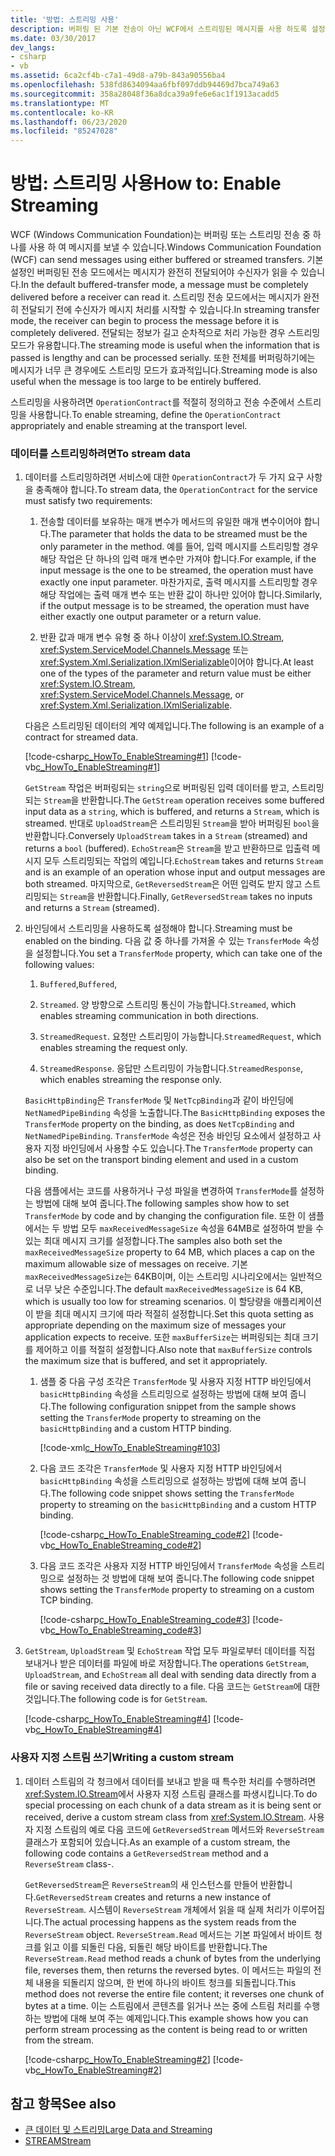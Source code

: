 ```yaml
---
title: '방법: 스트리밍 사용'
description: 버퍼링 된 기본 전송이 아닌 WCF에서 스트리밍된 메시지를 사용 하도록 설정 하는 방법에 대해 알아봅니다. 이러한 메시지는 처리 되기 전에 완전히 받아야 합니다.
ms.date: 03/30/2017
dev_langs:
- csharp
- vb
ms.assetid: 6ca2cf4b-c7a1-49d8-a79b-843a90556ba4
ms.openlocfilehash: 538fd8634094aa6fbf097ddb94469d7bca749a63
ms.sourcegitcommit: 358a28048f36a8dca39a9fe6e6ac1f1913acadd5
ms.translationtype: MT
ms.contentlocale: ko-KR
ms.lasthandoff: 06/23/2020
ms.locfileid: "85247028"
---
```

# <a name="how-to-enable-streaming"></a><span data-ttu-id="d4df6-103">방법: 스트리밍 사용</span><span class="sxs-lookup"><span data-stu-id="d4df6-103">How to: Enable Streaming</span></span>
<span data-ttu-id="d4df6-104">WCF (Windows Communication Foundation)는 버퍼링 또는 스트리밍 전송 중 하나를 사용 하 여 메시지를 보낼 수 있습니다.</span><span class="sxs-lookup"><span data-stu-id="d4df6-104">Windows Communication Foundation (WCF) can send messages using either buffered or streamed transfers.</span></span> <span data-ttu-id="d4df6-105">기본 설정인 버퍼링된 전송 모드에서는 메시지가 완전히 전달되어야 수신자가 읽을 수 있습니다.</span><span class="sxs-lookup"><span data-stu-id="d4df6-105">In the default buffered-transfer mode, a message must be completely delivered before a receiver can read it.</span></span> <span data-ttu-id="d4df6-106">스트리밍 전송 모드에서는 메시지가 완전히 전달되기 전에 수신자가 메시지 처리를 시작할 수 있습니다.</span><span class="sxs-lookup"><span data-stu-id="d4df6-106">In streaming transfer mode, the receiver can begin to process the message before it is completely delivered.</span></span> <span data-ttu-id="d4df6-107">전달되는 정보가 길고 순차적으로 처리 가능한 경우 스트리밍 모드가 유용합니다.</span><span class="sxs-lookup"><span data-stu-id="d4df6-107">The streaming mode is useful when the information that is passed is lengthy and can be processed serially.</span></span> <span data-ttu-id="d4df6-108">또한 전체를 버퍼링하기에는 메시지가 너무 큰 경우에도 스트리밍 모드가 효과적입니다.</span><span class="sxs-lookup"><span data-stu-id="d4df6-108">Streaming mode is also useful when the message is too large to be entirely buffered.</span></span>  
  
 <span data-ttu-id="d4df6-109">스트리밍을 사용하려면 `OperationContract`를 적절히 정의하고 전송 수준에서 스트리밍을 사용합니다.</span><span class="sxs-lookup"><span data-stu-id="d4df6-109">To enable streaming, define the `OperationContract` appropriately and enable streaming at the transport level.</span></span>  
  
### <a name="to-stream-data"></a><span data-ttu-id="d4df6-110">데이터를 스트리밍하려면</span><span class="sxs-lookup"><span data-stu-id="d4df6-110">To stream data</span></span>  
  
1. <span data-ttu-id="d4df6-111">데이터를 스트리밍하려면 서비스에 대한 `OperationContract`가 두 가지 요구 사항을 충족해야 합니다.</span><span class="sxs-lookup"><span data-stu-id="d4df6-111">To stream data, the `OperationContract` for the service must satisfy two requirements:</span></span>  
  
    1. <span data-ttu-id="d4df6-112">전송할 데이터를 보유하는 매개 변수가 메서드의 유일한 매개 변수이어야 합니다.</span><span class="sxs-lookup"><span data-stu-id="d4df6-112">The parameter that holds the data to be streamed must be the only parameter in the method.</span></span> <span data-ttu-id="d4df6-113">예를 들어, 입력 메시지를 스트리밍할 경우 해당 작업은 단 하나의 입력 매개 변수만 가져야 합니다.</span><span class="sxs-lookup"><span data-stu-id="d4df6-113">For example, if the input message is the one to be streamed, the operation must have exactly one input parameter.</span></span> <span data-ttu-id="d4df6-114">마찬가지로, 출력 메시지를 스트리밍할 경우 해당 작업에는 출력 매개 변수 또는 반환 값이 하나만 있어야 합니다.</span><span class="sxs-lookup"><span data-stu-id="d4df6-114">Similarly, if the output message is to be streamed, the operation must have either exactly one output parameter or a return value.</span></span>  
  
    2. <span data-ttu-id="d4df6-115">반환 값과 매개 변수 유형 중 하나 이상이 <xref:System.IO.Stream>, <xref:System.ServiceModel.Channels.Message> 또는 <xref:System.Xml.Serialization.IXmlSerializable>이어야 합니다.</span><span class="sxs-lookup"><span data-stu-id="d4df6-115">At least one of the types of the parameter and return value must be either <xref:System.IO.Stream>, <xref:System.ServiceModel.Channels.Message>, or <xref:System.Xml.Serialization.IXmlSerializable>.</span></span>  
  
     <span data-ttu-id="d4df6-116">다음은 스트리밍된 데이터의 계약 예제입니다.</span><span class="sxs-lookup"><span data-stu-id="d4df6-116">The following is an example of a contract for streamed data.</span></span>  
  
     [!code-csharp[c_HowTo_EnableStreaming#1](../../../../samples/snippets/csharp/VS_Snippets_CFX/c_howto_enablestreaming/cs/service.cs#1)]
     [!code-vb[c_HowTo_EnableStreaming#1](../../../../samples/snippets/visualbasic/VS_Snippets_CFX/c_howto_enablestreaming/vb/service.vb#1)]  
  
     <span data-ttu-id="d4df6-117">`GetStream` 작업은 버퍼링되는 `string`으로 버퍼링된 입력 데이터를 받고, 스트리밍되는 `Stream`을 반환합니다.</span><span class="sxs-lookup"><span data-stu-id="d4df6-117">The `GetStream` operation receives some buffered input data as a `string`, which is buffered, and returns a `Stream`, which is streamed.</span></span> <span data-ttu-id="d4df6-118">반대로 `UploadStream`은 스트리밍된 `Stream`을 받아 버퍼링된 `bool`을 반환합니다.</span><span class="sxs-lookup"><span data-stu-id="d4df6-118">Conversely `UploadStream` takes in a `Stream` (streamed) and returns a `bool` (buffered).</span></span> <span data-ttu-id="d4df6-119">`EchoStream`은 `Stream`을 받고 반환하므로 입출력 메시지 모두 스트리밍되는 작업의 예입니다.</span><span class="sxs-lookup"><span data-stu-id="d4df6-119">`EchoStream` takes and returns `Stream` and is an example of an operation whose input and output messages are both streamed.</span></span> <span data-ttu-id="d4df6-120">마지막으로, `GetReversedStream`은 어떤 입력도 받지 않고 스트리밍되는 `Stream`을 반환합니다.</span><span class="sxs-lookup"><span data-stu-id="d4df6-120">Finally, `GetReversedStream` takes no inputs and returns a `Stream` (streamed).</span></span>  
  
2. <span data-ttu-id="d4df6-121">바인딩에서 스트리밍을 사용하도록 설정해야 합니다.</span><span class="sxs-lookup"><span data-stu-id="d4df6-121">Streaming must be enabled on the binding.</span></span> <span data-ttu-id="d4df6-122">다음 값 중 하나를 가져올 수 있는 `TransferMode` 속성을 설정합니다.</span><span class="sxs-lookup"><span data-stu-id="d4df6-122">You set a `TransferMode` property, which can take one of the following values:</span></span>  
  
    1. <span data-ttu-id="d4df6-123">`Buffered`,</span><span class="sxs-lookup"><span data-stu-id="d4df6-123">`Buffered`,</span></span>  
  
    2. <span data-ttu-id="d4df6-124">`Streamed`. 양 방향으로 스트리밍 통신이 가능합니다.</span><span class="sxs-lookup"><span data-stu-id="d4df6-124">`Streamed`, which enables streaming communication in both directions.</span></span>  
  
    3. <span data-ttu-id="d4df6-125">`StreamedRequest`. 요청만 스트리밍이 가능합니다.</span><span class="sxs-lookup"><span data-stu-id="d4df6-125">`StreamedRequest`, which enables streaming the request only.</span></span>  
  
    4. <span data-ttu-id="d4df6-126">`StreamedResponse`. 응답만 스트리밍이 가능합니다.</span><span class="sxs-lookup"><span data-stu-id="d4df6-126">`StreamedResponse`, which enables streaming the response only.</span></span>  
  
     <span data-ttu-id="d4df6-127">`BasicHttpBinding`은 `TransferMode` 및 `NetTcpBinding`과 같이 바인딩에 `NetNamedPipeBinding` 속성을 노출합니다.</span><span class="sxs-lookup"><span data-stu-id="d4df6-127">The `BasicHttpBinding` exposes the `TransferMode` property on the binding, as does `NetTcpBinding` and `NetNamedPipeBinding`.</span></span> <span data-ttu-id="d4df6-128">`TransferMode` 속성은 전송 바인딩 요소에서 설정하고 사용자 지정 바인딩에서 사용할 수도 있습니다.</span><span class="sxs-lookup"><span data-stu-id="d4df6-128">The `TransferMode` property can also be set on the transport binding element and used in a custom binding.</span></span>  
  
     <span data-ttu-id="d4df6-129">다음 샘플에서는 코드를 사용하거나 구성 파일을 변경하여 `TransferMode`를 설정하는 방법에 대해 보여 줍니다.</span><span class="sxs-lookup"><span data-stu-id="d4df6-129">The following samples show how to set `TransferMode` by code and by changing the configuration file.</span></span> <span data-ttu-id="d4df6-130">또한 이 샘플에서는 두 방법 모두 `maxReceivedMessageSize` 속성을 64MB로 설정하여 받을 수 있는 최대 메시지 크기를 설정합니다.</span><span class="sxs-lookup"><span data-stu-id="d4df6-130">The samples also both set the `maxReceivedMessageSize` property to 64 MB, which places a cap on the maximum allowable size of messages on receive.</span></span> <span data-ttu-id="d4df6-131">기본 `maxReceivedMessageSize`는 64KB이며, 이는 스트리밍 시나리오에서는 일반적으로 너무 낮은 수준입니다.</span><span class="sxs-lookup"><span data-stu-id="d4df6-131">The default `maxReceivedMessageSize` is 64 KB, which is usually too low for streaming scenarios.</span></span> <span data-ttu-id="d4df6-132">이 할당량을 애플리케이션이 받을 최대 메시지 크기에 따라 적절히 설정합니다.</span><span class="sxs-lookup"><span data-stu-id="d4df6-132">Set this quota setting as appropriate depending on the maximum size of messages your application expects to receive.</span></span> <span data-ttu-id="d4df6-133">또한 `maxBufferSize`는 버퍼링되는 최대 크기를 제어하고 이를 적절히 설정합니다.</span><span class="sxs-lookup"><span data-stu-id="d4df6-133">Also note that `maxBufferSize` controls the maximum size that is buffered, and set it appropriately.</span></span>  
  
    1. <span data-ttu-id="d4df6-134">샘플 중 다음 구성 조각은 `TransferMode` 및 사용자 지정 HTTP 바인딩에서 `basicHttpBinding` 속성을 스트리밍으로 설정하는 방법에 대해 보여 줍니다.</span><span class="sxs-lookup"><span data-stu-id="d4df6-134">The following configuration snippet from the sample shows setting the `TransferMode` property to streaming on the `basicHttpBinding` and a custom HTTP binding.</span></span>  
  
         [!code-xml[c_HowTo_EnableStreaming#103](../../../../samples/snippets/csharp/VS_Snippets_CFX/c_howto_enablestreaming/common/app.config#103)]
  
    2. <span data-ttu-id="d4df6-135">다음 코드 조각은 `TransferMode` 및 사용자 지정 HTTP 바인딩에서 `basicHttpBinding` 속성을 스트리밍으로 설정하는 방법에 대해 보여 줍니다.</span><span class="sxs-lookup"><span data-stu-id="d4df6-135">The following code snippet shows setting the `TransferMode` property to streaming on the `basicHttpBinding` and a custom HTTP binding.</span></span>  
  
         [!code-csharp[c_HowTo_EnableStreaming_code#2](../../../../samples/snippets/csharp/VS_Snippets_CFX/c_howto_enablestreaming_code/cs/c_howto_enablestreaming_code.cs#2)]
         [!code-vb[c_HowTo_EnableStreaming_code#2](../../../../samples/snippets/visualbasic/VS_Snippets_CFX/c_howto_enablestreaming_code/vb/c_howto_enablestreaming_code.vb#2)]  
  
    3. <span data-ttu-id="d4df6-136">다음 코드 조각은 사용자 지정 HTTP 바인딩에서 `TransferMode` 속성을 스트리밍으로 설정하는 것 방법에 대해 보여 줍니다.</span><span class="sxs-lookup"><span data-stu-id="d4df6-136">The following code snippet shows setting the `TransferMode` property to streaming on a custom TCP binding.</span></span>  
  
         [!code-csharp[c_HowTo_EnableStreaming_code#3](../../../../samples/snippets/csharp/VS_Snippets_CFX/c_howto_enablestreaming_code/cs/c_howto_enablestreaming_code.cs#3)]
         [!code-vb[c_HowTo_EnableStreaming_code#3](../../../../samples/snippets/visualbasic/VS_Snippets_CFX/c_howto_enablestreaming_code/vb/c_howto_enablestreaming_code.vb#3)]  
  
3. <span data-ttu-id="d4df6-137">`GetStream`, `UploadStream` 및 `EchoStream` 작업 모두 파일로부터 데이터를 직접 보내거나 받은 데이터를 파일에 바로 저장합니다.</span><span class="sxs-lookup"><span data-stu-id="d4df6-137">The operations `GetStream`, `UploadStream`, and `EchoStream` all deal with sending data directly from a file or saving received data directly to a file.</span></span> <span data-ttu-id="d4df6-138">다음 코드는 `GetStream`에 대한 것입니다.</span><span class="sxs-lookup"><span data-stu-id="d4df6-138">The following code is for `GetStream`.</span></span>  
  
     [!code-csharp[c_HowTo_EnableStreaming#4](../../../../samples/snippets/csharp/VS_Snippets_CFX/c_howto_enablestreaming/cs/service.cs#4)]
     [!code-vb[c_HowTo_EnableStreaming#4](../../../../samples/snippets/visualbasic/VS_Snippets_CFX/c_howto_enablestreaming/vb/service.vb#4)]  
  
### <a name="writing-a-custom-stream"></a><span data-ttu-id="d4df6-139">사용자 지정 스트림 쓰기</span><span class="sxs-lookup"><span data-stu-id="d4df6-139">Writing a custom stream</span></span>  
  
1. <span data-ttu-id="d4df6-140">데이터 스트림의 각 청크에서 데이터를 보내고 받을 때 특수한 처리를 수행하려면 <xref:System.IO.Stream>에서 사용자 지정 스트림 클래스를 파생시킵니다.</span><span class="sxs-lookup"><span data-stu-id="d4df6-140">To do special processing on each chunk of a data stream as it is being sent or received, derive a custom stream class from <xref:System.IO.Stream>.</span></span> <span data-ttu-id="d4df6-141">사용자 지정 스트림의 예로 다음 코드에 `GetReversedStream` 메서드와 `ReverseStream` 클래스가 포함되어 있습니다.</span><span class="sxs-lookup"><span data-stu-id="d4df6-141">As an example of a custom stream, the following code contains a `GetReversedStream` method and a `ReverseStream` class-.</span></span>  
  
     <span data-ttu-id="d4df6-142">`GetReversedStream`은 `ReverseStream`의 새 인스턴스를 만들어 반환합니다.</span><span class="sxs-lookup"><span data-stu-id="d4df6-142">`GetReversedStream` creates and returns a new instance of `ReverseStream`.</span></span> <span data-ttu-id="d4df6-143">시스템이 `ReverseStream` 개체에서 읽을 때 실제 처리가 이루어집니다.</span><span class="sxs-lookup"><span data-stu-id="d4df6-143">The actual processing happens as the system reads from the `ReverseStream` object.</span></span> <span data-ttu-id="d4df6-144">`ReverseStream.Read` 메서드는 기본 파일에서 바이트 청크를 읽고 이를 되돌린 다음, 되돌린 해당 바이트를 반환합니다.</span><span class="sxs-lookup"><span data-stu-id="d4df6-144">The `ReverseStream.Read` method reads a chunk of bytes from the underlying file, reverses them, then returns the reversed bytes.</span></span> <span data-ttu-id="d4df6-145">이 메서드는 파일의 전체 내용을 되돌리지 않으며, 한 번에 하나의 바이트 청크를 되돌립니다.</span><span class="sxs-lookup"><span data-stu-id="d4df6-145">This method does not reverse the entire file content; it reverses one chunk of bytes at a time.</span></span> <span data-ttu-id="d4df6-146">이는 스트림에서 콘텐츠를 읽거나 쓰는 중에 스트림 처리를 수행하는 방법에 대해 보여 주는 예제입니다.</span><span class="sxs-lookup"><span data-stu-id="d4df6-146">This example shows how you can perform stream processing as the content is being read to or written from the stream.</span></span>  
  
     [!code-csharp[c_HowTo_EnableStreaming#2](../../../../samples/snippets/csharp/VS_Snippets_CFX/c_howto_enablestreaming/cs/service.cs#2)]
     [!code-vb[c_HowTo_EnableStreaming#2](../../../../samples/snippets/visualbasic/VS_Snippets_CFX/c_howto_enablestreaming/vb/service.vb#2)]  
  
## <a name="see-also"></a><span data-ttu-id="d4df6-147">참고 항목</span><span class="sxs-lookup"><span data-stu-id="d4df6-147">See also</span></span>

- [<span data-ttu-id="d4df6-148">큰 데이터 및 스트리밍</span><span class="sxs-lookup"><span data-stu-id="d4df6-148">Large Data and Streaming</span></span>](large-data-and-streaming.md)
- [<span data-ttu-id="d4df6-149">STREAM</span><span class="sxs-lookup"><span data-stu-id="d4df6-149">Stream</span></span>](../samples/stream.md)
